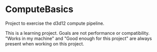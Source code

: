 # ComputeBasics
Project to exercise the d3d12 compute pipeline.

This is a learning project. Goals are not performance or compatibility. "Works in my machine" and "Good enough for this project" are always present when working on this project.
